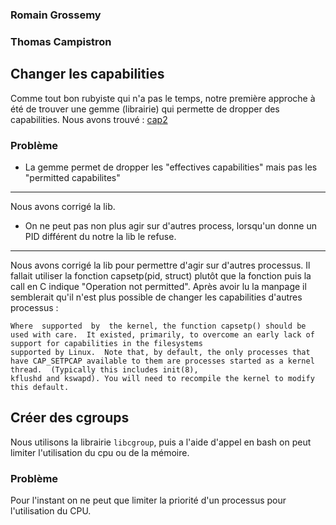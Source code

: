 ### Romain Grossemy
### Thomas Campistron

## Changer les capabilities

Comme tout bon rubyiste qui n'a pas le temps, notre première approche à été de trouver une gemme (librairie) qui permette de dropper des capabilities.
Nous avons trouvé : [cap2](https://github.com/lmars/cap2)

### Problème

* La gemme permet de dropper les "effectives capabilities" mais pas les "permitted capabilites"
------------
Nous avons corrigé la lib.

* On ne peut pas non plus agir sur d'autres process, lorsqu'un donne un PID différent du notre la lib le refuse.
------------
Nous avons corrigé la lib pour permettre d'agir sur d'autres processus.
Il fallait utiliser la fonction capsetp(pid, struct) plutôt que la fonction puis la call en C indique "Operation not permitted".
Après avoir lu la manpage il semblerait qu'il n'est plus possible de changer les capabilities d'autres processus :
```
Where  supported  by  the kernel, the function capsetp() should be used with care.  It existed, primarily, to overcome an early lack of support for capabilities in the filesystems
supported by Linux.  Note that, by default, the only processes that have CAP_SETPCAP available to them are processes started as a kernel thread.  (Typically this includes init(8),
kflushd and kswapd). You will need to recompile the kernel to modify this default.
```

## Créer des cgroups

Nous utilisons la librairie `libcgroup`, puis a l'aide d'appel en bash on peut limiter l'utilisation du cpu ou de la mémoire.

### Problème

Pour l'instant on ne peut que limiter la priorité d'un processus pour l'utilisation du CPU.
